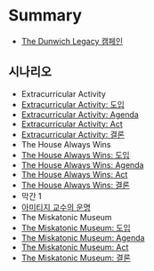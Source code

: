 # Summary

* [The Dunwich Legacy 캠페인](README.md)

## 시나리오
* Extracurricular Activity
 * [Extracurricular Activity: 도입](Extracurricular-Activity/Extracurricular-Activity-Intro.md)
 * [Extracurricular Activity: Agenda](Extracurricular-Activity/Extracurricular-Activity-Agenda.md)
 * [Extracurricular Activity: Act](Extracurricular-Activity/Extracurricular-Activity-Act.md)
 * [Extracurricular Activity: 결론](Extracurricular-Activity/Extracurricular-Activity-Resolution.md)
* The House Always Wins
 * [The House Always Wins: 도입](The-House-Always-Wins/The-House-Always-Wins-Intro.md)
 * [The House Always Wins: Agenda](The-House-Always-Wins/The-House-Always-Wins-Agenda.md)
 * [The House Always Wins: Act](The-House-Always-Wins/The-House-Always-Wins-Act.md)
 * [The House Always Wins: 결론](The-House-Always-Wins/The-House-Always-Wins-Resolution.md)
* 막간 1
 * [아미티지 교수의 운명](Amitage-Fate/Amitage-Fate.md)
* The Miskatonic Museum
 * [The Miskatonic Museum: 도입](The-Miskatonic-Museum/The-Miskatonic-Museum-Intro.md)
 * [The Miskatonic Museum: Agenda](The-Miskatonic-Museum/The-Miskatonic-Museum-Agenda.md)
 * [The Miskatonic Museum: Act](The-Miskatonic-Museum/The-Miskatonic-Museum-Act.md)
 * [The Miskatonic Museum: 결론](The-Miskatonic-Museum/The-Miskatonic-Museum-Resolution.md)
